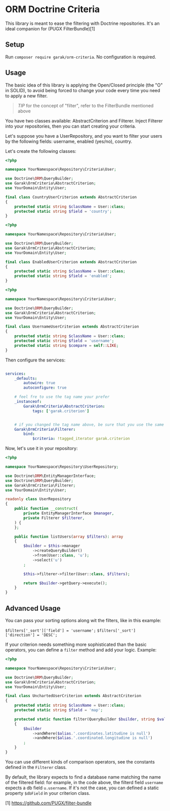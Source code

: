 # ORM Doctrine Criteria

This library is meant to ease the filtering with Doctrine repositories.
It's an ideal companion for (PUGX FilterBundle)[1]

## Setup

Run `composer require garak/orm-criteria`. No configuration is required.

## Usage

The basic idea of this library is applying the Open/Closed principle
(the "O" in SOLID), to avoid being forced to change your code every
time you need to apply a new filter.

> *TIP* for the concept of "filter", refer to the FilterBundle mentioned above

You have two classes available: AbstractCriterion and Filterer.
Inject Filterer into your repositories, then you can start creating
your criteria.

Let's suppose you have a UserRepository, and you want to filter your users by
the following fields: username, enabled (yes/no), country.

Let's create the following classes:


```php
<?php

namespace YourNamespace\Repository\Criteria\User;

use Doctrine\ORM\QueryBuilder;
use Garak\OrmCriteria\AbstractCriterion;
use YourDomain\Entity\User;

final class CountryUserCriterion extends AbstractCriterion
{
    protected static string $className = User::class;
    protected static string $field = 'country';
}

```

```php
<?php

namespace YourNamespace\Repository\Criteria\User;

use Doctrine\ORM\QueryBuilder;
use Garak\OrmCriteria\AbstractCriterion;
use YourDomain\Entity\User;

final class EnabledUserCriterion extends AbstractCriterion
{
    protected static string $className = User::class;
    protected static string $field = 'enabled';
}

```

```php
<?php

namespace YourNamespace\Repository\Criteria\User;

use Doctrine\ORM\QueryBuilder;
use Garak\OrmCriteria\AbstractCriterion;
use YourDomain\Entity\User;

final class UsernameUserCriterion extends AbstractCriterion
{
    protected static string $className = User::class;
    protected static string $field = 'username';
    protected static string $compare = self::LIKE;
}

```

Then configure the services:

```yaml

services:
    _defaults:
        autowire: true
        autoconfigure: true

    # feel fre to use the tag name your prefer
    _instanceof:
        Garak\OrmCriteria\AbstractCriterion:
            tags: ['garak.criterion']


    # if you changed the tag name above, be sure that you use the same name here
    Garak\OrmCriteria\Filterer:
        bind:
            $criteria: !tagged_iterator garak.criterion

```

Now, let's use it in your repository:

```php
<?php

namespace YourNamespace\Repository\UserRepository;

use Doctrine\ORM\EntityManagerInterface;
use Doctrine\ORM\QueryBuilder;
use Garak\OrmCriteria\Filterer;
use YourDomain\Entity\User;

readonly class UserRepository
{
    public function __construct(
        private EntityManagerInterface $manager,
        private Filterer $filterer,
    ) {
    };

    public function listUsers(array $filters): array
    {
        $builder = $this->manager
            ->createQueryBuilder()
            ->from(User::class, 'u');
            ->select('u')
        ;

        $this->filterer->filter(User::class, $filters);

        return $builder->getQuery->execute();
    }
}

```

## Advanced Usage

You can pass your sorting options along wit the filters, like in this example:

`$filters['_sort']['field'] = 'username';`
`$filters['_sort']['direction'] = 'DESC';`

If your criterion needs something more sophisticated than the basic operators,
you can define a `filter` method and add your logic. Example:

```php
<?php

namespace YourNamespace\Repository\Criteria\User;

use Doctrine\ORM\QueryBuilder;
use Garak\OrmCriteria\AbstractCriterion;
use YourDomain\Entity\User;

final class UnchartedUserCriterion extends AbstractCriterion
{
    protected static string $className = User::class;
    protected static string $field = 'map';

    protected static function filter(QueryBuilder $builder, string $value, string $alias): void
    {   
        $builder
            ->andWhere($alias.'.coordinates.latitudine is null')
            ->andWhere($alias.'.coordinated.longitudine is null')
        ;
    } 
}

```

You can use different kinds of comparison operators, see the constants defined in 
the `Filterer` class.

By default, the library expects to find a database name matching the name of the
filtered field: for example, in the code above, the filterd field `username` expects
a db field `u.username`.
If it's not the case, you can defined a static property `$dbField` in your criterion class.

[1] https://github.com/PUGX/filter-bundle

